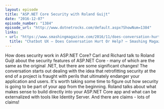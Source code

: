 ```yaml
---
layout: episode
title: "ASP.NET Core Security with Roland Guijt"
date: "2016-12-07"
episode_number: "1384"
episode_url: "http://www.dotnetrocks.com/default.aspx?ShowNum=1384"
links:
- url: "https://www.smashingmagazine.com/2016/11/does-conversation-hurt-or-help-the-chatbot-ux/"
  title: "Chatbot UX – Does Conversation Hurt Or Help? — Smashing Magazine"
---
```


How does security work in ASP.NET Core? Carl and Richard talk to Roland Guijt about the security features of ASP.NET Core - many of which are the same as the original .NET, but there are some significant changes! The conversation starts out dealing with the idea that retrofitting security at the end of a project is fraught with perils that ultimately endanger your application and users. It's worth taking some time to figure out how security is going to be part of your app from the beginning. Roland talks about what makes sense to build directly into your ASP.NET Core app and what can be externalized with tools like Identity Server. And there are claims - lots of claims!
